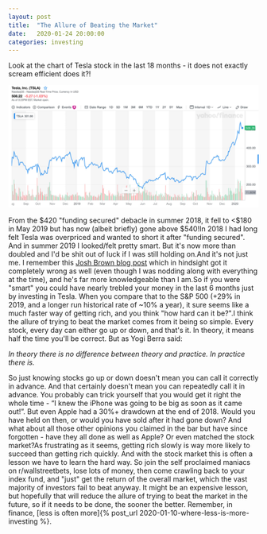 ```yaml
---
layout: post
title:  "The Allure of Beating the Market"
date:   2020-01-24 20:00:00
categories: investing
---
```


Look at the chart of Tesla stock in the last 18 months - it does not exactly scream efficient does it?!

![tsla](/assets/tsla_google_finance.jpeg)

From the $420 "funding secured" debacle in summer 2018, it fell to <$180 in May 2019 but has now (albeit briefly) gone above $540!In 2018 I had long felt Tesla was overpriced and wanted to short it after "funding secured". And in summer 2019 I looked/felt pretty smart. But it's now more than doubled and I'd be shit out of luck if I was still holding on.And it's not just me. I remember this [Josh Brown blog post](https://thereformedbroker.com/2019/04/26/why-tesla-is-a-better-short-at-lower-prices/) which in hindsight got it completely wrong as well (even though I was nodding along with everything at the time), and he's far more knowledgeable than I am.So if you were "smart" you could have nearly trebled your money in the last 6 months just by investing in Tesla. When you compare that to the S&P 500 (+29% in 2019, and a longer run historical rate of ~10% a year), it sure seems like a much faster way of getting rich, and you think "how hard can it be?".I think the allure of trying to beat the market comes from it being so simple. Every stock, every day can either go up or down, and that's it. In theory, it means half the time you'll be correct. But as Yogi Berra said:

*In theory there is no difference between theory and practice. In practice there is.*

So just knowing stocks go up or down doesn't mean you can call it correctly in advance. And that certainly doesn't mean you can repeatedly call it in advance. You probably can trick yourself that you would get it right the whole time - “I knew the iPhone was going to be big as soon as it came out!”. But even Apple had a 30%+ drawdown at the end of 2018. Would you have held on then, or would you have sold after it had gone down? And what about all those other opinions you claimed in the bar but have since forgotten - have they all done as well as Apple? Or even matched the stock market?As frustrating as it seems, getting rich slowly is way more likely to succeed than getting rich quickly. And with the stock market this is often a lesson we have to learn the hard way. So join the self proclaimed maniacs on r/wallstreetbets, lose lots of money, then come crawling back to your index fund, and "just" get the return of the overall market, which the vast majority of investors fail to beat anyway. It might be an expensive lesson, but hopefully that will reduce the allure of trying to beat the market in the future, so if it needs to be done, the sooner the better. Remember, in finance, [less is often more]{% post_url 2020-01-10-where-less-is-more-investing %}.